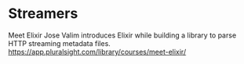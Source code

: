 # Streamers

Meet Elixir
Jose Valim introduces Elixir while building a library to parse HTTP streaming metadata files.
https://app.pluralsight.com/library/courses/meet-elixir/

